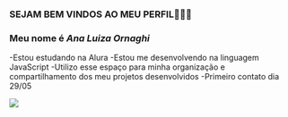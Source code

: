 ### SEJAM BEM VINDOS AO MEU PERFIL💜💙💚

### Meu nome é *Ana Luiza Ornaghi*

-Estou estudando na Alura
-Estou me desenvolvendo na linguagem JavaScript
-Utilizo esse espaço para minha organização e compartilhamento dos meu projetos desenvolvidos
-Primeiro contato dia 29/05

![](https://github.com/analu2b/analu2b/assets/171590663/b8b27e4b-2da7-4473-a660-9cfb4de259e3)

